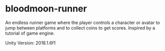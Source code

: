# bloodmoon-runner
An endless runner game where the player controls a character or avatar to jump between platforms and to collect coins to get scores. Inspired by a tutorial of game engine.

Unity Version: 2018.1.6f1
